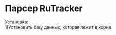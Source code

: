 Парсер RuTracker
============================
Установка:<br>
1)Установить базу данных, которая лежит в корне

